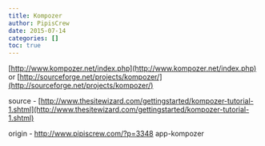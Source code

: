 ```yaml
---
title: Kompozer
author: PipisCrew
date: 2015-07-14
categories: []
toc: true
---
```


[http://www.kompozer.net/index.php](http://www.kompozer.net/index.php)
or
[http://sourceforge.net/projects/kompozer/](http://sourceforge.net/projects/kompozer/)

source - [http://www.thesitewizard.com/gettingstarted/kompozer-tutorial-1.shtml](http://www.thesitewizard.com/gettingstarted/kompozer-tutorial-1.shtml)

origin - http://www.pipiscrew.com/?p=3348 app-kompozer